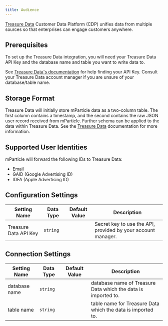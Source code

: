 ```yaml
---
title: Audience
---
```


[Treasure Data](https://www.treasuredata.com/) Customer Data Platform (CDP) unifies data from multiple sources so that enterprises can engage customers anywhere.

## Prerequisites

To set up the Treasure Data integration, you will need your Treasure Data API Key and the database name and table you want to write data to.

See [Treasure Data's documentation](https://docs.treasuredata.com/articles/get-apikey) for help finding your API Key. Consult your Treasure Data account manager if you are unsure of your database/table name.

## Storage Format

Treasure Data will initially store mParticle data as a two-column table. The first column contains a timestamp, and the second contains the raw JSON user record received from mParticle. Further schema can be applied to the data within Treasure Data. See the [Treasure Data](https://docs.treasuredata.com/articles/schema#default-schema-time-and-v) documentation for more information.

## Supported User Identities

mParticle will forward the following IDs to Treasure Data:

* Email
* GAID (Google Advertising ID)
* IDFA (Apple Advertising ID)

## Configuration Settings

| Setting Name| Data Type | Default Value | Description |
|---|---|---|---|
| Treasure Data API Key | `string` | | Secret key to use the API, provided by your account manager. |

## Connection Settings

| Setting Name| Data Type | Default Value | Description |
|---|---|---|---|
| database name | `string` | | database name of Treasure Data which the data is imported to. |
| table name | `string` | | table name for Treasure Data which the data is imported to. |